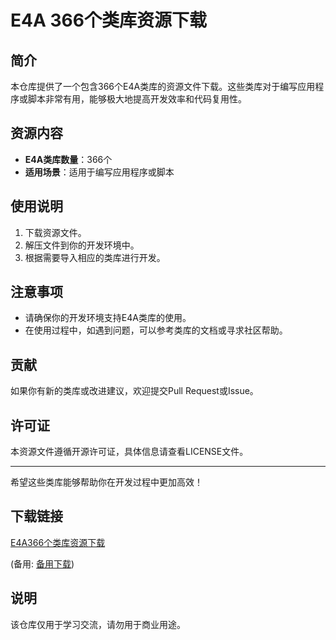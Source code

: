 # E4A 366个类库资源下载

## 简介
本仓库提供了一个包含366个E4A类库的资源文件下载。这些类库对于编写应用程序或脚本非常有用，能够极大地提高开发效率和代码复用性。

## 资源内容
- **E4A类库数量**：366个
- **适用场景**：适用于编写应用程序或脚本

## 使用说明
1. 下载资源文件。
2. 解压文件到你的开发环境中。
3. 根据需要导入相应的类库进行开发。

## 注意事项
- 请确保你的开发环境支持E4A类库的使用。
- 在使用过程中，如遇到问题，可以参考类库的文档或寻求社区帮助。

## 贡献
如果你有新的类库或改进建议，欢迎提交Pull Request或Issue。

## 许可证
本资源文件遵循开源许可证，具体信息请查看LICENSE文件。

---
希望这些类库能够帮助你在开发过程中更加高效！

## 下载链接
[E4A366个类库资源下载](https://pan.quark.cn/s/70cbc81c388d) 

(备用: [备用下载](https://pan.baidu.com/s/13Rtux9xoODqFbcgFtLzGow?pwd=1234))

## 说明

该仓库仅用于学习交流，请勿用于商业用途。
